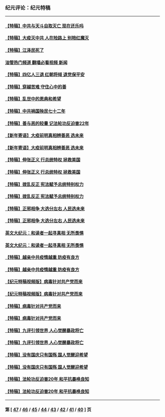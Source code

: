 ### 纪元评论：纪元特稿
---
#### [【特稿】中共与天斗自取灭亡 现在还乐吗](../../pages/nsc424/n13897482.md?01060330) 
#### [【特稿】大疫灭中共 人在险路上 别陪红魔灭](../../pages/nsc424/n13890697.md?01060330) 
#### [【特稿】江泽民死了](../../pages/nsc424/n13876300.md?01060330) 
#### [油管热门频道 翻墙必看视频 新闻](ok?01060330)
#### [【特稿】四亿人三退 红朝将倾 退党保平安](../../pages/nsc424/n13794378.md?01060330) 
#### [【特稿】穿越苦难 守住心中的善](../../pages/nsc424/n13784979.md?01060330) 
#### [【特稿】乱世中的恩典和希望](../../pages/nsc424/n13734687.md?01060330) 
#### [【特稿】中共祸国殃民七十二年](../../pages/nsc424/n13272607.md?01060330) 
#### [【特稿】善与恶的较量 记法轮功反迫害22年](../../pages/nsc424/n13086597.md?01060330) 
#### [【新年寄语】大疫前明真相辨善恶 选未来](../../pages/nsc424/n12660855.md?01060330) 
#### [【新年寄语】大疫前明真相辨善恶 选未来](../../pages/nsc424/n12660855.md?01060330) 
#### [【特稿】伸张正义 行总统特权 拯救美国](../../pages/nsc424/n12616806.md?01060330) 
#### [【特稿】伸张正义 行总统特权 拯救美国](../../pages/nsc424/n12616806.md?01060330) 
#### [【特稿】拨乱反正 宪法赋予总统特别权力](../../pages/nsc424/n12598306.md?01060330) 
#### [【特稿】拨乱反正 宪法赋予总统特别权力](../../pages/nsc424/n12598306.md?01060330) 
#### [【特稿】正邪相争 大选分左右 人民选未来](../../pages/nsc424/n12545208.md?01060330) 
#### [【特稿】正邪相争 大选分左右 人民选未来](../../pages/nsc424/n12545208.md?01060330) 
#### [英文大纪元：和读者一起寻真相 无所畏惧](../../pages/nsc424/n12542027.md?01060330) 
#### [英文大纪元：和读者一起寻真相 无所畏惧](../../pages/nsc424/n12542027.md?01060330) 
#### [【特稿】越亲中共疫情越重 防疫有良方](../../pages/nsc424/n12042989.md?01060330) 
#### [【特稿】越亲中共疫情越重 防疫有良方](../../pages/nsc424/n12042989.md?01060330) 
#### [【纪元特稿视频版】病毒针对共产党而来](../../pages/nsc424/n11977328.md?01060330) 
#### [【纪元特稿视频版】病毒针对共产党而来](../../pages/nsc424/n11977328.md?01060330) 
#### [【特稿】病毒针对共产党而来](../../pages/nsc424/n11928818.md?01060330) 
#### [【特稿】病毒针对共产党而来](../../pages/nsc424/n11928818.md?01060330) 
#### [【特稿】九评引领世界 人心觉醒暴政将亡](../../pages/nsc424/n11660496.md?01060330) 
#### [【特稿】九评引领世界 人心觉醒暴政将亡](../../pages/nsc424/n11660496.md?01060330) 
#### [【特稿】没有国庆只有国殇 国人觉醒迎希望](../../pages/nsc424/n11549354.md?01060330) 
#### [【特稿】没有国庆只有国殇 国人觉醒迎希望](../../pages/nsc424/n11549354.md?01060330) 
#### [【特稿】法轮功反迫害20年 和平抗暴唤良知](../../pages/nsc424/n11389135.md?01060330) 
#### [【特稿】法轮功反迫害20年 和平抗暴唤良知](../../pages/nsc424/n11389135.md?01060330) 

---
#### 第 [ [47](./47.md?01060330) / [46](./46.md?01060330) / [45](./45.md?01060330) / [44](./44.md?01060330) / [43](./43.md?01060330) / [42](./42.md?01060330) / [41](./41.md?01060330) / [40](./40.md?01060330) ] 页
